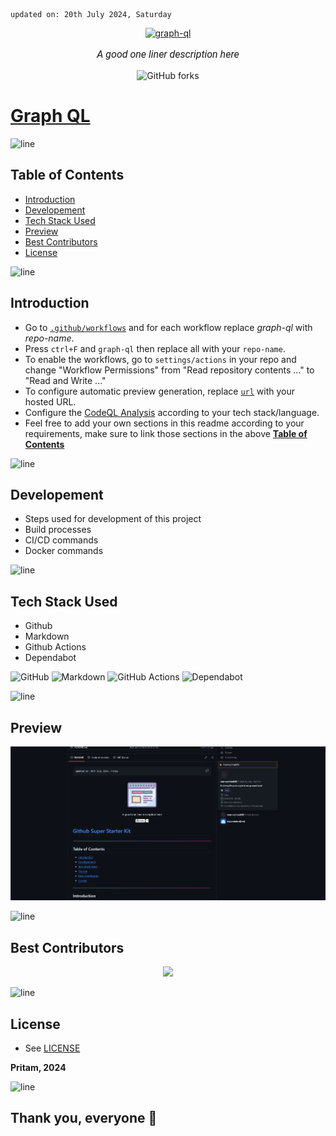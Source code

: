     updated on: 20th July 2024, Saturday

<div align=center>
    <a href="https://github.com/warmachine028/graph-ql">
        <img width="200" src="https://img.icons8.com/?size=1000&id=46874" alt="graph-ql">
    </a>
    <p style="font-family: roboto, calibri; font-size:12pt; font-style:italic"> A good one liner description here </p>
    <a src="https://github.com/warmachine028/graph-ql/forks">
        <img alt="GitHub forks" src="https://img.shields.io/github/forks/warmachine028/graph-ql">
    </a>
</div>

# [Graph QL](https://github.com/warmachine028/graph-ql)

![line]

## Table of Contents

- [Introduction](#introduction)
- [Developement](#developement)
- [Tech Stack Used](#tech-stack-used)
- [Preview](#preview)
- [Best Contributors](#best-contributors)
- [License](#license)

![line]

## Introduction

- Go to [`.github/workflows`](.github/workflows) and for each workflow replace *graph-ql* with *repo-name*.
- Press `ctrl+F` and `graph-ql` then replace all with your `repo-name`.
- To enable the workflows, go to `settings/actions` in your repo and change "Workflow Permissions" from "Read repository contents ..." to "Read and Write ..."
- To configure automatic preview generation, replace [`url`](.github/take-snapshot.mjs#L5) with your hosted URL.
- Configure the [CodeQL Analysis](.github/workflows/codeql-analysis.yml) according to your tech stack/language.
- Feel free to add your own sections in this readme according to your requirements, make sure to link those sections in the above [**Table of Contents**](#table-of-contents)
  
![line]

## Developement

- Steps used for development of this project
- Build processes
- CI/CD commands
- Docker commands

![line]

## Tech Stack Used

- Github
- Markdown
- Github Actions
- Dependabot

![GitHub](https://img.shields.io/badge/github-%23121011.svg?style=for-the-badge&logo=github&logoColor=white) ![Markdown](https://img.shields.io/badge/markdown-%23000000.svg?style=for-the-badge&logo=markdown&logoColor=white) ![GitHub Actions](https://img.shields.io/badge/github%20actions-%232671E5.svg?style=for-the-badge&logo=githubactions&logoColor=white) ![Dependabot](https://img.shields.io/badge/dependabot-025E8C?style=for-the-badge&logo=dependabot&logoColor=white)

![line]

## Preview

![Snapshot](.github/preview.png)

![line]

## Best Contributors

<div align="center">
    <a  href="https://github.com/warmachine028/graph-ql/graphs/contributors">
        <img src="https://contrib.rocks/image?repo=warmachine028/graph-ql" />
    </a>
</div>

![line]

## License

- See [LICENSE]

**Pritam, 2024**

![line]

## Thank you, everyone 💚

[line]: https://user-images.githubusercontent.com/75939390/137615281-3a875960-92cc-407f-97fe-fd2319bdb252.png
[License]: https://github.com/warmachine028/graph-ql/blob/main/LICENSE

<!-- 20/07/24 -->
